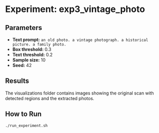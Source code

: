 # Experiment: exp3_vintage_photo

## Parameters

- **Text prompt:** `an old photo. a vintage photograph. a historical picture. a family photo.`
- **Box threshold:** 0.3
- **Text threshold:** 0.2
- **Sample size:** 10
- **Seed:** 42

## Results

The visualizations folder contains images showing the original scan with detected regions and the extracted photos.

## How to Run

```bash
./run_experiment.sh
```
